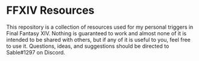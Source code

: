 # FFXIV Resources
This repository is a collection of resources used for my personal triggers in Final Fantasy XIV. Nothing is guaranteed to work and almost none of it is intended to be shared with others, but if any of it is useful to you, feel free to use it. 
Questions, ideas, and suggestions should be directed to Sable#1297 on Discord.

